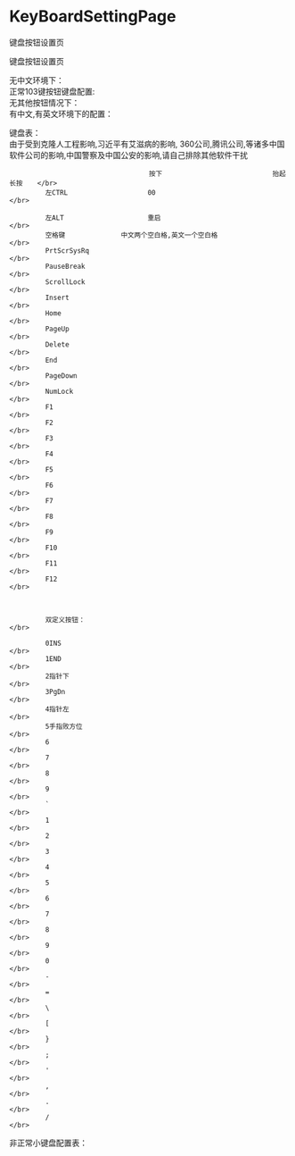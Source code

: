 # KeyBoardSettingPage
键盘按钮设置页

键盘按钮设置页          </br>

无中文环境下：　　　　　　　　</br>
正常103键按钮键盘配置:　　　　</br>
无其他按钮情况下：               </br>
有中文,有英文环境下的配置：　　　　</br>

键盘表：                        </br>
             由于受到克隆人工程影响,习近平有艾滋病的影响,
             360公司,腾讯公司,等诸多中国软件公司的影响,中国警察及中国公安的影响,请自己排除其他软件干扰      </br>


                                       按下　                          抬起　                          长按　  </br>
             左CTRL                    00                                                                    </br> 

             左ALT                     重启                                                                 </br>
             空格键              中文两个空白格,英文一个空白格                                                 </br>
             PrtScrSysRq                                                                                    </br>
             PauseBreak                                                                                     </br>
             ScrollLock                                                                                     </br>
             Insert                                                                                         </br>
             Home                                                                                           </br>
             PageUp                                                                                         </br>
             Delete                                                                                         </br>
             End                                                                                            </br>
             PageDown                                                                                       </br>
             NumLock                                                                                        </br>
             F1                                                                                             </br>
             F2                                                                                             </br>
             F3                                                                                             </br>
             F4                                                                                             </br>
             F5                                                                                             </br>
             F6                                                                                             </br>
             F7                                                                                             </br>
             F8                                                                                             </br>
             F9                                                                                             </br>
             F10                                                                                            </br>
             F11                                                                                            </br>
             F12                                                                                            </br>
             
             
             
             双定义按钮：                                                                                    </br>
             
             0INS                                                                                           </br>
             1END                                                                                           </br>
             2指针下                                                                                         </br>
             3PgDn                                                                                          </br>
             4指针左                                                                                         </br>
             5手指败方位                                                                                     </br>
             6                                                                                              </br>
             7                                                                                              </br>
             8                                                                                              </br>
             9                                                                                              </br>
             `                                                                                              </br>
             1                                                                                              </br>
             2                                                                                              </br>
             3                                                                                              </br>
             4                                                                                              </br>
             5                                                                                              </br>
             6                                                                                              </br>
             7                                                                                              </br>
             8                                                                                              </br>
             9                                                                                              </br>
             0                                                                                              </br>
             -                                                                                              </br>
             =                                                                                              </br>
             \                                                                                              </br>
             [                                                                                              </br>
             }                                                                                              </br>
             ;                                                                                              </br>
             '                                                                                              </br>
             ,                                                                                              </br>
             .                                                                                              </br>
             /                                                                                              </br>
             

非正常小键盘配置表：　　　　　　</br>










